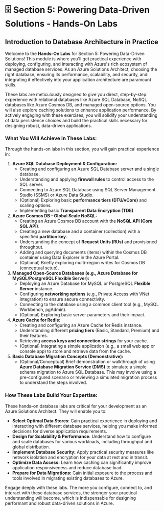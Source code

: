 # 🗄️ Section 5: Powering Data-Driven Solutions - Hands-On Labs

## Introduction to Database Architecture in Practice

Welcome to the **Hands-On Labs** for Section 5: Powering Data-Driven Solutions! This module is where you'll get practical experience with deploying, configuring, and interacting with Azure's rich ecosystem of managed database services. As an Azure Solutions Architect, choosing the right database, ensuring its performance, scalability, and security, and integrating it effectively into your application architecture are paramount skills.

These labs are meticulously designed to give you direct, step-by-step experience with relational databases like Azure SQL Database, NoSQL databases like Azure Cosmos DB, and managed open-source options. You will also explore caching solutions to enhance application performance. By actively engaging with these exercises, you will solidify your understanding of data persistence choices and build the practical skills necessary for designing robust, data-driven applications.

### What You Will Achieve in These Labs:

Through the hands-on labs in this section, you will gain practical experience in:

1.  **Azure SQL Database Deployment & Configuration:**
    * Creating and configuring an Azure SQL Database server and a single database.
    * Understanding and applying **firewall rules** to control access to the SQL server.
    * Connecting to Azure SQL Database using SQL Server Management Studio (SSMS) or Azure Data Studio.
    * (Optional) Exploring basic **performance tiers (DTU/vCore)** and scaling options.
    * Implementing basic **Transparent Data Encryption (TDE)**.
2.  **Azure Cosmos DB - Global Scale NoSQL:**
    * Creating an Azure Cosmos DB account with the **NoSQL API (Core SQL API)**.
    * Creating a new database and a container (collection) with a specified **partition key**.
    * Understanding the concept of **Request Units (RUs)** and provisioned throughput.
    * Adding and querying documents (items) within the Cosmos DB container using Data Explorer in the Azure Portal.
    * (Optional) Briefly exploring multi-region writes for Cosmos DB (conceptual setup).
3.  **Managed Open-Source Databases (e.g., Azure Database for MySQL/PostgreSQL Flexible Server):**
    * Deploying an Azure Database for MySQL or PostgreSQL **Flexible Server** instance.
    * Configuring **networking options** (e.g., Private Access with VNet integration) to ensure secure connectivity.
    * Connecting to the database using a common client tool (e.g., MySQL Workbench, pgAdmin).
    * (Optional) Exploring basic server parameters and their impact.
4.  **Azure Cache for Redis:**
    * Creating and configuring an Azure Cache for Redis instance.
    * Understanding different **pricing tiers** (Basic, Standard, Premium) and their features.
    * Retrieving **access keys and connection strings** for your cache.
    * (Optional) Integrating a simple application (e.g., a small web app or console app) to store and retrieve data from the cache.
5.  **Basic Database Migration Concepts (Demonstrative):**
    * (Optional/Conceptual) Brief demonstration or walkthrough of using **Azure Database Migration Service (DMS)** to simulate a simple schema migration to Azure SQL Database. This may involve using a pre-configured scenario or reviewing a simulated migration process to understand the steps involved.

### How These Labs Build Your Expertise:

These hands-on database labs are critical for your development as an Azure Solutions Architect. They will enable you to:

* **Select Optimal Data Stores:** Gain practical experience in deploying and interacting with different database services, helping you make informed decisions for diverse application requirements.
* **Design for Scalability & Performance:** Understand how to configure and scale databases for various workloads, including throughput and global distribution.
* **Implement Database Security:** Apply practical security measures like network isolation and encryption for your data at rest and in transit.
* **Optimize Data Access:** Learn how caching can significantly improve application responsiveness and reduce database load.
* **Prepare for Data Migrations:** Gain initial exposure to the process and tools involved in migrating existing databases to Azure.

Engage deeply with these labs. The more you configure, connect to, and interact with these database services, the stronger your practical understanding will become, which is indispensable for designing performant and robust data-driven solutions in Azure.